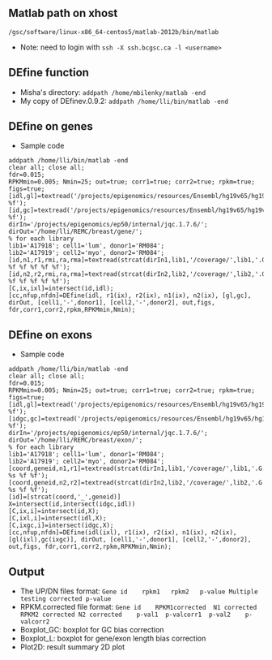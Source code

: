 ## Matlab path on xhost
`/gsc/software/linux-x86_64-centos5/matlab-2012b/bin/matlab`
* Note: need to login with `ssh -X ssh.bcgsc.ca -l <username>`         

## DEfine function
* Misha's directory: `addpath /home/mbilenky/matlab -end`
* My copy of DEfinev.0.9.2: `addpath /home/lli/bin/matlab -end`        

## DEfine on genes
* Sample code        
```
addpath /home/lli/bin/matlab -end
clear all; close all;
fdr=0.015;    
RPKMmin=0.005; Nmin=25; out=true; corr1=true; corr2=true; rpkm=true; figs=true; 
[idl,gl]=textread('/projects/epigenomics/resources/Ensembl/hg19v65/hg19v65_genes.pc.EnsID.length','%s %f');
[id,gc]=textread('/projects/epigenomics/resources/Ensembl/hg19v65/hg19v65_genes.pc.EnsID.GC','%s %f');
dirIn='/projects/epigenomics/ep50/internal/jqc.1.7.6/';
dirOut='/home/lli/REMC/breast/gene/';
% for each library
lib1='A17918'; cell1='lum', donor1='RM084';
lib2='A17919'; cell2='myo', donor2='RM084';
[id,n1,r1,rmi,ra,rma]=textread(strcat(dirIn1,lib1,'/coverage/',lib1,'.G.A.rpkm.pc'),'%s %f %f %f %f %f');
[id,n2,r2,rmi,ra,rma]=textread(strcat(dirIn2,lib2,'/coverage/',lib2,'.G.A.rpkm.pc'),'%s %f %f %f %f %f');
[C,ix,ixl]=intersect(id,idl);
[cc,nfup,nfdn]=DEfine(idl, r1(ix), r2(ix), n1(ix), n2(ix), [gl,gc], dirOut, [cell1,'-',donor1], [cell2,'-',donor2], out,figs, fdr,corr1,corr2,rpkm,RPKMmin,Nmin);
```       

## DEfine on exons
* Sample code        
```
addpath /home/lli/bin/matlab -end
clear all; close all;
fdr=0.015;    
RPKMmin=0.005; Nmin=25; out=true; corr1=true; corr2=true; rpkm=true; figs=true; 
[idl,gl]=textread('/projects/epigenomics/resources/Ensembl/hg19v65/hg19v65_exons_for_genes.length','%s %f');
[idgc,gc]=textread('/projects/epigenomics/resources/Ensembl/hg19v65/hg19v65_exons_for_genes.GC','%s %f');
dirIn='/projects/epigenomics/ep50/internal/jqc.1.7.6/';
dirOut='/home/lli/REMC/breast/exon/';
% for each library
lib1='A17918'; cell1='lum', donor1='RM084';
lib2='A17919'; cell2='myo', donor2='RM084';
[coord,geneid,n1,r1]=textread(strcat(dirIn1,lib1,'/coverage/',lib1,'.G.exn.A.rpkm'),'%s %s %f %f');
[coord,geneid,n2,r2]=textread(strcat(dirIn2,lib2,'/coverage/',lib2,'.G.exn.A.rpkm'),'%s %s %f %f');
[id]=[strcat(coord,'_',geneid)]
X=intersect(id,intersect(idgc,idl))
[C,ix,i]=intersect(id,X);
[C,ixl,i]=intersect(idl,X);
[C,ixgc,i]=intersect(idgc,X);
[cc,nfup,nfdn]=DEfine(idl(ixl), r1(ix), r2(ix), n1(ix), n2(ix), [gl(ixl),gc(ixgc)], dirOut, [cell1,'-',donor1], [cell2,'-',donor2], out,figs, fdr,corr1,corr2,rpkm,RPKMmin,Nmin);
```

## Output 
* The UP/DN files format: `Gene id    rpkm1   rpkm2   p-value Multiple testing corrected p-value`          
* RPKM.corrected file format: `Gene id    RPKM1corrected  N1 corrected    RPKM2 corrected N2 corrected    p-val1  p-valcorr1  p-val2    p-valcorr2`         
* Boxplot_GC: boxplot for GC bias correction        
* Boxplot_L: boxplot for gene/exon length bias correction          
* Plot2D: result summary 2D plot         
